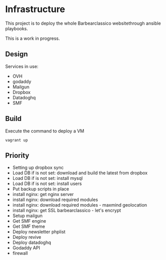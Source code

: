 # Infrastructure

This project is to deploy the whole Barbearclassico websitethrough ansible playbooks.

This is a work in progress.


## Design

Services in use:

* OVH
* godaddy
* Mailgun
* Dropbox
* Datadoghq
* SMF


## Build

Execute the command to deploy a VM

    vagrant up


## Priority

- Setting up dropbox sync
- Load DB if is not set: download and build the latest from dropbox
- Load DB if is not set: install mysql
- Load DB if is not set: install users
- Put backup scripts in place
- install nginx: get nginx server
- install nginx: download required modules
- install nginx: download required modules - maxmind geolocation
- install nginx: get SSL barbearclassico - let's encrypt
- Setup mailgun
- Get SMF engine
- Get SMF theme
- Deploy newsletter phplist
- Deploy revive
- Deploy datadoghq
- Godaddy API
- firewall

